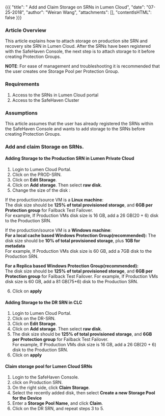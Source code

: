 {{{
  "title": " Add and Claim Storage on SRNs in Lumen Cloud",
  "date": "07-25-2018",
  "author": "Weiran Wang",
  "attachments": [],
  "contentIsHTML": false
}}}

### Article Overview
This article explains how to attach storage on production site SRN and recovery site SRN in Lumen Cloud. After the SRNs have been registered with the SafeHaven Console, the next step is to attach storage to it before creating Protection Groups.

**NOTE**: For ease of management and troubleshooting it is recommended that the user creates one Storage Pool per Protection Group.

### Requirements
1. Access to the SRNs in Lumen Cloud portal
2. Access to the SafeHaven Cluster

### Assumptions
This article assumes that the user has already registered the SRNs within the SafeHaven Console and wants to add storage to the SRNs before creating Protection Groups.

### Add and claim Storage on SRNs.
#### Adding Storage to the Production SRN in Lumen Private Cloud
1. Login to Lumen Cloud Portal.
2. Click on the PROD-SRN.
3. Click on **Edit Storage**.
4. Click on **Add storage**. Then select **raw disk**.
5. Change the size of the disk :

 If the production/source VM is a **Linux machine**:   
    The disk size should be **125% of total provisioned storage**, and **6GB per Protection group** for Failback Test Failover.    
    For example, If Production VMs disk size is 16 GB, add a 26 GB(20 + 6) disk to the Production SRN.   

   If the production/source VM is a **Windows machine**:  
  **For a local cache based Windows Protection Group(recommended):** 
    The disk size should be **10% of total provisioned storage**, plus **1GB for metadata**   
    For example, If Production VMs disk size is 60 GB, add a 7GB disk to the Production SRN.  

   **For a Replica based Windows Protection Group(recommended):**    
   The disk size should be **125% of total provisioned storage**, and **6GB per Protection group** for Failback Test Failover.
   For example, If Production VMs disk size is 60 GB, add a 81 GB(75+6) disk to the Production SRN.

6. Click on **apply**


#### Adding Storage to the DR SRN in CLC
1. Login to Lumen Cloud Portal.
2. Click on the DR-SRN.
3. Click on **Edit Storage**.
4. Click on **Add storage**. Then select **raw disk**.
5. The disk size should be **125% of total provisioned storage**, and **6GB per Protection group** for Failback Test Failover.    
    For example, If Production VMs disk size is 16 GB, add a 26 GB(20 + 6) disk to the Production SRN.
6. Click on **apply**
    
#### Claim storage pool for Lumen Cloud SRNs
1. Login to the SafeHaven Console.
2. click on Production SRN.
3. On the right side, click **Claim Storage**.
4. Select the recently added disk, then select **Create a new Storage Pool for the Device**
5. Enter a **Storage Pool Name**, and click **Claim**.
6. Click on the DR SRN, and repeat steps 3 to 5.
